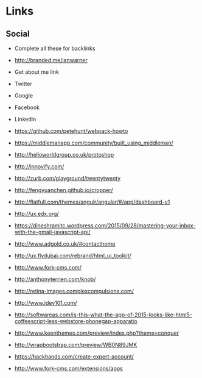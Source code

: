 # Links

## Social

- Complete all these for backlinks
- http://branded.me/ianwarner
- Get about me link
- Twitter
- Google
- Facebook
- LinkedIn

- https://github.com/petehunt/webpack-howto
- https://middlemanapp.com/community/built_using_middleman/
- http://helloworldgroup.co.uk/protoshop
- http://innovify.com/
- http://zurb.com/playground/twentytwenty
- http://fengyuanchen.github.io/cropper/
- http://flatfull.com/themes/angulr/angular/#/app/dashboard-v1
- http://ux.edx.org/
- https://dineshramitc.wordpress.com/2015/09/28/mastering-your-inbox-with-the-gmail-javascript-api/
- http://www.adgold.co.uk/#contacthome
- http://ux.flydubai.com/rebrand/html_ui_toolkit/
- http://www.fork-cms.com/
- http://anthonyterrien.com/knob/
- http://retina-images.complexcompulsions.com/
- http://www.idev101.com/
- http://softwareas.com/is-this-what-the-app-of-2015-looks-like-html5-coffeescript-less-webstore-phonegap-apparatio
- http://www.keenthemes.com/preview/index.php?theme=conquer
- http://wrapbootstrap.com/preview/WB0N89JMK
- https://hackhands.com/create-expert-account/
- http://www.fork-cms.com/extensions/apps